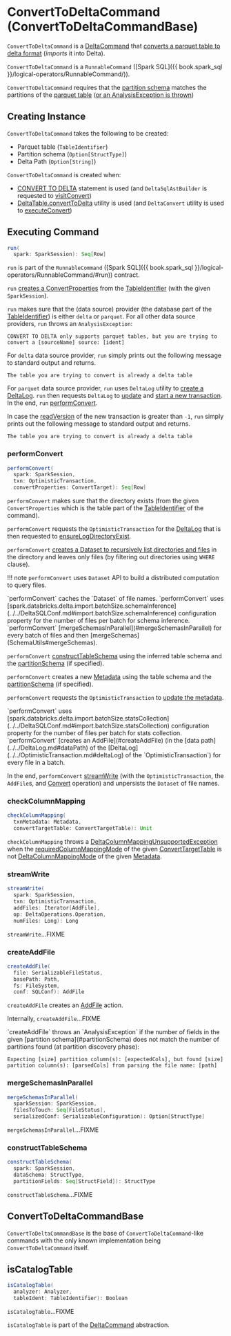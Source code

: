 # ConvertToDeltaCommand (ConvertToDeltaCommandBase)

`ConvertToDeltaCommand` is a [DeltaCommand](../DeltaCommand.md) that [converts a parquet table to delta format](#run) (_imports_ it into Delta).

`ConvertToDeltaCommand` is a `RunnableCommand` ([Spark SQL]({{ book.spark_sql }}/logical-operators/RunnableCommand/)).

`ConvertToDeltaCommand` requires that the [partition schema](#partitionSchema) matches the partitions of the [parquet table](#tableIdentifier) ([or an AnalysisException is thrown](#createAddFile-unexpectedNumPartitionColumnsFromFileNameException))

## Creating Instance

`ConvertToDeltaCommand` takes the following to be created:

* <span id="tableIdentifier"> Parquet table (`TableIdentifier`)
* <span id="partitionSchema"> Partition schema (`Option[StructType]`)
* <span id="deltaPath"> Delta Path (`Option[String]`)

`ConvertToDeltaCommand` is created when:

* [CONVERT TO DELTA](../../sql/index.md#CONVERT-TO-DELTA) statement is used (and `DeltaSqlAstBuilder` is requested to [visitConvert](../../sql/DeltaSqlAstBuilder.md#visitConvert))
* [DeltaTable.convertToDelta](../../DeltaTable.md#convertToDelta) utility is used (and `DeltaConvert` utility is used to [executeConvert](DeltaConvert.md#executeConvert))

## <span id="run"> Executing Command

```scala
run(
  spark: SparkSession): Seq[Row]
```

`run` is part of the `RunnableCommand` ([Spark SQL]({{ book.spark_sql }}/logical-operators/RunnableCommand/#run)) contract.

`run` [creates a ConvertProperties](#getConvertProperties) from the [TableIdentifier](#tableIdentifier) (with the given `SparkSession`).

`run` makes sure that the (data source) provider (the database part of the [TableIdentifier](#tableIdentifier)) is either `delta` or `parquet`. For all other data source providers, `run` throws an `AnalysisException`:

```text
CONVERT TO DELTA only supports parquet tables, but you are trying to convert a [sourceName] source: [ident]
```

For `delta` data source provider, `run` simply prints out the following message to standard output and returns.

```text
The table you are trying to convert is already a delta table
```

For `parquet` data source provider, `run` uses `DeltaLog` utility to [create a DeltaLog](../../DeltaLog.md#forTable). `run` then requests `DeltaLog` to [update](../../DeltaLog.md#update) and [start a new transaction](../../DeltaLog.md#startTransaction). In the end, `run` [performConvert](#performConvert).

In case the [readVersion](../../OptimisticTransactionImpl.md#readVersion) of the new transaction is greater than `-1`, `run` simply prints out the following message to standard output and returns.

```text
The table you are trying to convert is already a delta table
```

### <span id="performConvert"> performConvert

```scala
performConvert(
  spark: SparkSession,
  txn: OptimisticTransaction,
  convertProperties: ConvertTarget): Seq[Row]
```

`performConvert` makes sure that the directory exists (from the given `ConvertProperties` which is the table part of the [TableIdentifier](#tableIdentifier) of the command).

`performConvert` requests the `OptimisticTransaction` for the [DeltaLog](../../OptimisticTransaction.md#deltaLog) that is then requested to [ensureLogDirectoryExist](../../DeltaLog.md#ensureLogDirectoryExist).

`performConvert` [creates a Dataset to recursively list directories and files](../../DeltaFileOperations.md#recursiveListDirs) in the directory and leaves only files (by filtering out directories using `WHERE` clause).

!!! note
    `performConvert` uses `Dataset` API to build a distributed computation to query files.

<span id="performConvert-cache">
`performConvert` caches the `Dataset` of file names.

<span id="performConvert-schemaBatchSize">
`performConvert` uses [spark.databricks.delta.import.batchSize.schemaInference](../../DeltaSQLConf.md#import.batchSize.schemaInference) configuration property for the number of files per batch for schema inference. `performConvert` [mergeSchemasInParallel](#mergeSchemasInParallel) for every batch of files and then [mergeSchemas](SchemaUtils#mergeSchemas).

`performConvert` [constructTableSchema](#constructTableSchema) using the inferred table schema and the [partitionSchema](#partitionSchema) (if specified).

`performConvert` creates a new [Metadata](../../Metadata.md) using the table schema and the [partitionSchema](#partitionSchema) (if specified).

`performConvert` requests the `OptimisticTransaction` to [update the metadata](../../OptimisticTransactionImpl.md#updateMetadata).

<span id="performConvert-statsBatchSize">
`performConvert` uses [spark.databricks.delta.import.batchSize.statsCollection](../../DeltaSQLConf.md#import.batchSize.statsCollection) configuration property for the number of files per batch for stats collection. `performConvert` [creates an AddFile](#createAddFile) (in the [data path](../../DeltaLog.md#dataPath) of the [DeltaLog](../../OptimisticTransaction.md#deltaLog) of the `OptimisticTransaction`) for every file in a batch.

<span id="performConvert-streamWrite"><span id="performConvert-unpersist">
In the end, `performConvert` [streamWrite](#streamWrite) (with the `OptimisticTransaction`, the `AddFile`s, and [Convert](../../Operation.md#Convert) operation) and unpersists the `Dataset` of file names.

### <span id="checkColumnMapping"> checkColumnMapping

```scala
checkColumnMapping(
  txnMetadata: Metadata,
  convertTargetTable: ConvertTargetTable): Unit
```

`checkColumnMapping` throws a [DeltaColumnMappingUnsupportedException](../../DeltaErrors.md#convertToDeltaWithColumnMappingNotSupported) when the [requiredColumnMappingMode](ConvertTargetTable.md#requiredColumnMappingMode) of the given [ConvertTargetTable](ConvertTargetTable.md) is not [DeltaColumnMappingMode](../../Metadata.md#columnMappingMode) of the given [Metadata](../../Metadata.md).

### <span id="streamWrite"> streamWrite

```scala
streamWrite(
  spark: SparkSession,
  txn: OptimisticTransaction,
  addFiles: Iterator[AddFile],
  op: DeltaOperations.Operation,
  numFiles: Long): Long
```

`streamWrite`...FIXME

### <span id="createAddFile"> createAddFile

```scala
createAddFile(
  file: SerializableFileStatus,
  basePath: Path,
  fs: FileSystem,
  conf: SQLConf): AddFile
```

`createAddFile` creates an [AddFile](../../AddFile.md) action.

Internally, `createAddFile`...FIXME

<span id="createAddFile-unexpectedNumPartitionColumnsFromFileNameException">
`createAddFile` throws an `AnalysisException` if the number of fields in the given [partition schema](#partitionSchema) does not match the number of partitions found (at partition discovery phase):

```text
Expecting [size] partition column(s): [expectedCols], but found [size] partition column(s): [parsedCols] from parsing the file name: [path]
```

### <span id="mergeSchemasInParallel"> mergeSchemasInParallel

```scala
mergeSchemasInParallel(
  sparkSession: SparkSession,
  filesToTouch: Seq[FileStatus],
  serializedConf: SerializableConfiguration): Option[StructType]
```

`mergeSchemasInParallel`...FIXME

### <span id="constructTableSchema"> constructTableSchema

```scala
constructTableSchema(
  spark: SparkSession,
  dataSchema: StructType,
  partitionFields: Seq[StructField]): StructType
```

`constructTableSchema`...FIXME

## <span id="ConvertToDeltaCommandBase"> ConvertToDeltaCommandBase

`ConvertToDeltaCommandBase` is the base of `ConvertToDeltaCommand`-like commands with the only known implementation being `ConvertToDeltaCommand` itself.

## <span id="isCatalogTable"> isCatalogTable

```scala
isCatalogTable(
  analyzer: Analyzer,
  tableIdent: TableIdentifier): Boolean
```

`isCatalogTable`...FIXME

`isCatalogTable` is part of the [DeltaCommand](../DeltaCommand.md#isCatalogTable) abstraction.
